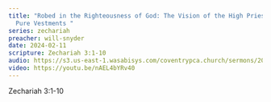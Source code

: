 ```yaml
---
title: "Robed in the Righteousness of God: The Vision of the High Priest and
  Pure Vestments "
series: zechariah
preacher: will-snyder
date: 2024-02-11
scripture: Zechariah 3:1-10
audio: https://s3.us-east-1.wasabisys.com/coventrypca.church/sermons/2024.02.11A%20Robed%20in%20the%20Righteousness%20of%20God%20The%20Vision%20of%20the%20High%20Priest%20and%20Pure%20Vestments%20%20-%20Will%20Snyder.mp3
video: https://youtu.be/nAEL4bYRv40
---
```

Zechariah 3:1-10